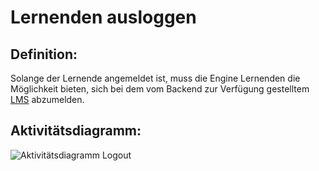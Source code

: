 # Lernenden ausloggen


## Definition:

Solange der Lernende angemeldet ist, muss die Engine Lernenden die Möglichkeit bieten, sich bei dem vom Backend zur Verfügung gestelltem [LMS](Learning-Management-System-GE.md) abzumelden.

## Aktivitätsdiagramm:

![Aktivitätsdiagramm Logout](imageEngineLogoutActivityDiagramm.jpg)
